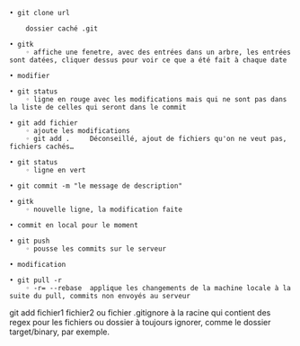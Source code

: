     • git clone url
      
      	dossier caché .git
      
    • gitk
        ◦ affiche une fenetre, avec des entrées dans un arbre, les entrées sont datées, cliquer dessus pour voir ce que a été fait à chaque date
          
    • modifier
      
    • git status
        ◦ ligne en rouge avec les modifications mais qui ne sont pas dans la liste de celles qui seront dans le commit
      
    • git add fichier
        ◦ ajoute les modifications
        ◦ git add . 	Déconseillé, ajout de fichiers qu'on ne veut pas, fichiers cachés…
      
    • git status
        ◦ ligne en vert
      
    • git commit -m "le message de description"
      
    • gitk
        ◦ nouvelle ligne, la modification faite
      
    • commit en local pour le moment
      
    • git push
        ◦ pousse les commits sur le serveur
          
    • modification
      
    • git pull -r
        ◦ -r= --rebase	applique les changements de la machine locale à la suite du pull, commits non envoyés au serveur


git add fichier1 fichier2
ou
fichier .gitignore à la racine qui contient des regex pour les fichiers ou dossier à toujours ignorer, comme le dossier target/binary, par exemple.
